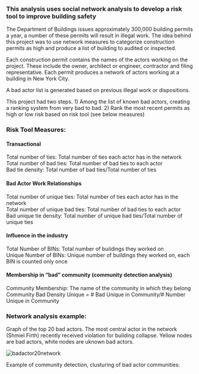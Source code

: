 ### This analysis uses social network analysis to develop a risk tool to improve building safety

The Department of Buildings issues approximately 300,000 building permits a year, a number of these permits will result in illegal work. The idea behind this project was to use network measures to categorize construction permits as high and produce a list of building to audited or inspected.

Each construction permit contains the names of the actors working on the project. These include the owner, architect or engineer, contractor and filing representative. Each permit produces a network of actors working at a building in New York City.

A bad actor list is generated based on previous illegal work or dispositions. 

This project had two steps. 1) Among the list of known bad actors, creating a ranking system from very bad to bad. 2) Rank the most recent permits as high or low risk based on risk tool (see below measures)

### Risk Tool Measures: 
#### Transactional
Total number of ties: Total number of ties each actor has in the network \
Total number of bad ties: Total number of bad ties to each actor \
Bad tie density: Total number of bad ties/Total number of ties 

#### Bad Actor Work Relationships 
Total number of unique ties: Total number of ties each actor has in the network \
Total number of unique bad ties: Total number of bad ties to each actor \
Bad unique tie density: Total number of unique bad ties/Total number of unique ties 

#### Influence in the industry 
Total Number of BINs: Total number of buildings they worked on \
Unique Number of BINs: Unique number of buildings they worked on, each BIN is counted only once 

#### Membership in “bad” community (community detection analysis) 
Community Membership: The name of the community in which they belong \
Community Bad Density Unique = # Bad Unique in Community/# Number Unique in Community


### Network analysis example:

Graph of the top 20 bad actors. The most central actor in the network (Shmiel Firth) recently received violation for building collapse. Yellow nodes are bad actors, white nodes are uknown bad actors.

![badactor20network](https://user-images.githubusercontent.com/11237613/41874034-b3a7dcd0-7894-11e8-8d7c-b7db34c9e729.png)




Example of community detection, clusturing of bad actor communities:

















